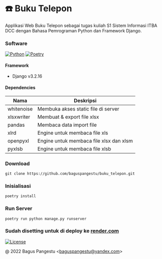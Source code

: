# ☎️ Buku Telepon

Applikasi Web Buku Telepon sebagai tugas kuliah S1 Sistem Informasi ITBA DCC dengan Bahasa Pemrograman Python dan Framework Django.

### Software

[![Python](https://img.shields.io/badge/Python-^3.7-blue)](https://www.python.org/downloads)
[![Poetry](https://img.shields.io/badge/Poetry-^1.2-orange)](https://python-poetry.org/docs/#installation)

#### Framework

- Django v3.2.16

#### Dependencies

| Nama       | Deskripsi                               |
| ---------- | --------------------------------------- |
| whitenoise | Membuka akses static file di server     |
| xlsxwriter | Membuat & export file xlsx              |
| pandas     | Membaca data import file                |
| xlrd       | Engine untuk membaca file xls           |
| openpyxl   | Engine untuk membaca file xlsx dan xlsm |
| pyxlsb     | Engine untuk membaca file xlsb          |

### Download

```
git clone https://github.com/baguspangestu/buku_telepon.git
```

### Inisialisasi

```
poetry install
```

### Run Server

```
poetry run python manage.py runserver
```

### Sudah disetting untuk di deploy ke [render.com](https://render.com)

[![License](https://img.shields.io/badge/License-MIT-green)](LICENSE.md)

@ 2022 Bagus Pangestu <<baguspangestu@yandex.com>>
